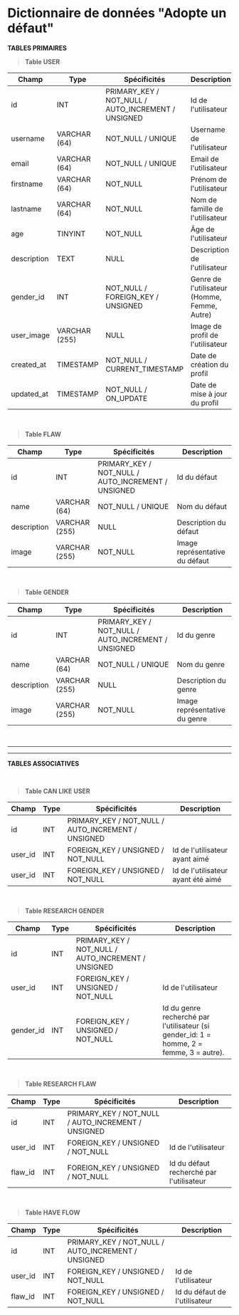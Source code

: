 # Dictionnaire de données "Adopte un défaut"

**TABLES PRIMAIRES**

>**Table USER**

| Champ | Type | Spécificités | Description |
|-|-|-|-|
|id|INT| PRIMARY_KEY / NOT_NULL / AUTO_INCREMENT / UNSIGNED| Id de l'utilisateur|
|username|VARCHAR (64)| NOT_NULL / UNIQUE | Username de l'utilisateur|
|email|VARCHAR (64)|NOT_NULL / UNIQUE | Email de l'utilisateur|
|firstname|VARCHAR (64)|NOT_NULL| Prénom de l'utilisateur|
|lastname|VARCHAR (64)|NOT_NULL| Nom de famille de l'utilisateur |
|age|TINYINT|NOT_NULL| Âge de l'utilisateur |
|description|TEXT|NULL| Description de l'utilisateur |
|gender_id|INT|NOT_NULL / FOREIGN_KEY / UNSIGNED| Genre de l'utilisateur (Homme, Femme, Autre)|
|user_image|VARCHAR (255)|NULL| Image de profil de l'utilisateur
|created_at|TIMESTAMP| NOT_NULL / CURRENT_TIMESTAMP | Date de création du profil | 
|updated_at|TIMESTAMP| NOT_NULL / ON_UPDATE | Date de mise à jour du profil |
<br/>

>**Table FLAW**

| Champ | Type | Spécificités | Description |
|-|-|-|-|
|id|INT| PRIMARY_KEY / NOT_NULL / AUTO_INCREMENT / UNSIGNED| Id du défaut|
|name|VARCHAR (64)|NOT_NULL / UNIQUE | Nom du défaut |
|description|VARCHAR (255)|NULL| Description du défaut |
|image|VARCHAR (255)|NOT_NULL| Image représentative du défaut |

<br/>

>**Table GENDER** 

| Champ | Type | Spécificités | Description |
|-|-|-|-|
|id|INT| PRIMARY_KEY / NOT_NULL / AUTO_INCREMENT / UNSIGNED| Id du genre|
|name| VARCHAR (64)|NOT_NULL / UNIQUE | Nom du genre |
|description| VARCHAR (255)|NULL| Description du genre |
|image| VARCHAR (255)|NOT_NULL| Image représentative du genre |

<br/>

---
---
**TABLES ASSOCIATIVES**

<br>

>**Table CAN LIKE USER**

| Champ | Type | Spécificités | Description |
|-|-|-|-|
|id|INT|PRIMARY_KEY / NOT_NULL / AUTO_INCREMENT / UNSIGNED|
|user_id|INT| FOREIGN_KEY / UNSIGNED / NOT_NULL | Id de l'utilisateur ayant aimé
|user_id|INT| FOREIGN_KEY / UNSIGNED / NOT_NULL| Id de l'utilisateur ayant été aimé

<br>

>**Table RESEARCH GENDER**

| Champ | Type | Spécificités | Description |
|-|-|-|-|
|id|INT|PRIMARY_KEY / NOT_NULL / AUTO_INCREMENT / UNSIGNED|
|user_id|INT| FOREIGN_KEY / UNSIGNED / NOT_NULL | Id de l'utilisateur
|gender_id|INT| FOREIGN_KEY / UNSIGNED / NOT_NULL | Id du genre recherché par l'utilisateur (si gender_id: 1 = homme, 2 = femme, 3 = autre).

<br>

>**Table RESEARCH FLAW**

| Champ | Type | Spécificités | Description |
|-|-|-|-|
|id|INT|PRIMARY_KEY / NOT_NULL / AUTO_INCREMENT / UNSIGNED|
|user_id|INT| FOREIGN_KEY / UNSIGNED / NOT_NULL | Id de l'utilisateur
|flaw_id|INT| FOREIGN_KEY / UNSIGNED / NOT_NULL| Id du défaut recherché par l'utilisateur

<br>

>**Table HAVE FLOW**

| Champ | Type | Spécificités | Description |
|-|-|-|-|
|id|INT|PRIMARY_KEY / NOT_NULL / AUTO_INCREMENT / UNSIGNED|
|user_id|INT| FOREIGN_KEY / UNSIGNED / NOT_NULL | Id de l'utilisateur
|flaw_id|INT| FOREIGN_KEY / UNSIGNED / NOT_NULL| Id du défaut de l'utilisateur